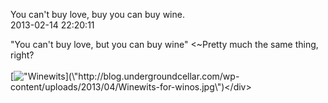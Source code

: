 You can\'t buy love, buy you can buy wine.<br/>2013-02-14 22:20:11<br/><div><div>\"You can\'t buy love, but you can buy wine\" <~Pretty much the same thing, right?</div>   </div><div>[![\"Winewits](\"http://blog.undergroundcellar.com/wp-content/uploads/2013/04/Winewits-for-winos.jpg\")](\"http://blog.undergroundcellar.com/wp-content/uploads/2013/04/Winewits-for-winos.jpg\")</div>